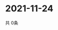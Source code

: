 # 2021-11-24
  共 0条

  <!-- BEGIN -->
  <!-- 最后更新时间Wed Nov 24 2021 17:12:40 GMT+0000 (Coordinated Universal Time) -->
  
  <!-- END -->
  
  